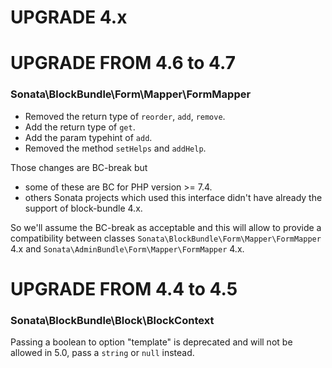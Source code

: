 UPGRADE 4.x
===========

UPGRADE FROM 4.6 to 4.7
=======================

### Sonata\BlockBundle\Form\Mapper\FormMapper

 - Removed the return type of `reorder`, `add`, `remove`.
 - Add the return type of `get`.
 - Add the param typehint of `add`.
 - Removed the method `setHelps` and `addHelp`.

Those changes are BC-break but
 - some of these are BC for PHP version >= 7.4.
 - others Sonata projects which used this interface didn't have already
the support of block-bundle 4.x.

So we'll assume the BC-break as acceptable and this will allow to provide
a compatibility between classes `Sonata\BlockBundle\Form\Mapper\FormMapper` 4.x
and `Sonata\AdminBundle\Form\Mapper\FormMapper` 4.x.

UPGRADE FROM 4.4 to 4.5
=======================

### Sonata\BlockBundle\Block\BlockContext

Passing a boolean to option "template" is deprecated and will not be allowed in 5.0, pass a `string` or `null` instead.
